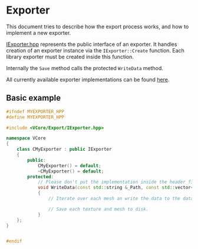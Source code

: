 # Exporter

This document tries to describe how the export process works, and how to implement a new exporter.

[IExporter.hpp](../../lib/include/VCore/Export/IExporter.hpp) represents the public interface of an exporter. It handles creation of an exporter instance via the `IExporter::Create` function. Each library exporter must be created inside this function.

Internally the `Save` method calls the protected `WriteData` method.

All currently available exporter implementations can be found [here](../../lib/src/Export/Implementations/).

## Basic example

```c++
#ifndef MYEXPORTER_HPP
#define MYEXPORTER_HPP

#include <VCore/Export/IExporter.hpp>

namespace VCore
{
    class CMyExporter : public IExporter
    {
        public:
            CMyExporter() = default;
            ~CMyExporter() = default;
        protected:
            // Please don't put the implementation inside the header file.
            void WriteData(const std::string &_Path, const std::vector<Mesh> &_Meshes) override
            {
                // Iterate over each mesh an write the data to the data stream

                // Save each texture and mesh to disk.
            }
    };
}


#endif
```